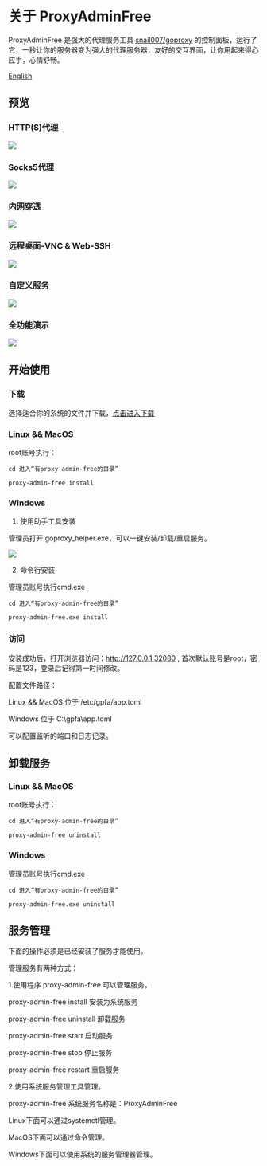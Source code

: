 # 关于 ProxyAdminFree
ProxyAdminFree 是强大的代理服务工具 [snail007/goproxy](https://github.com/snail007/goproxy) 的控制面板，运行了它，一秒让你的服务器变为强大的代理服务器，友好的交互界面，让你用起来得心应手，心情舒畅。

[English](/README_ZH.md)

## 预览

### HTTP(S)代理
![](/res/images/http_cn.gif)

### Socks5代理
![](/res/images/socks5_cn.gif)

### 内网穿透
![](/res/images/nat_cn.gif)

### 远程桌面-VNC & Web-SSH
![](/res/images/rdp.gif)

### 自定义服务
![](/res/images/diy_cn.gif)

### 全功能演示
![](/res/images/demo_cn.gif)

## 开始使用

### 下载

选择适合你的系统的文件并下载，[点击进入下载]()

### Linux && MacOS

root账号执行：

`cd 进入“有proxy-admin-free的目录”`

`proxy-admin-free install`


### Windows

1. 使用助手工具安装

管理员打开 goproxy_helper.exe，可以一键安装/卸载/重启服务。

![](/res/images/gh.png)

2. 命令行安装

管理员账号执行cmd.exe

`cd 进入“有proxy-admin-free的目录”`

`proxy-admin-free.exe install`

### 访问

安装成功后，打开浏览器访问：http://127.0.0.1:32080 , 首次默认账号是root，密码是123，登录后记得第一时间修改。

配置文件路径：

Linux && MacOS 位于 /etc/gpfa/app.toml

Windows 位于 C:\gpfa\app.toml

可以配置监听的端口和日志记录。

## 卸载服务

### Linux && MacOS

root账号执行：

`cd 进入“有proxy-admin-free的目录”`

`proxy-admin-free uninstall`


### Windows

管理员账号执行cmd.exe

`cd 进入“有proxy-admin-free的目录”`

`proxy-admin-free.exe uninstall`

## 服务管理

下面的操作必须是已经安装了服务才能使用。

管理服务有两种方式：

1.使用程序 proxy-admin-free 可以管理服务。

proxy-admin-free install    安装为系统服务

proxy-admin-free uninstall  卸载服务

proxy-admin-free start      启动服务

proxy-admin-free stop       停止服务

proxy-admin-free restart    重启服务

2.使用系统服务管理工具管理。

proxy-admin-free 系统服务名称是：ProxyAdminFree

Linux下面可以通过systemctl管理。

MacOS下面可以通过命令管理。

Windows下面可以使用系统的服务管理器管理。
